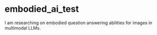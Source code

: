 # embodied_ai_test
I am researching on embodied question answering abilities for images in multimodal LLMs.
